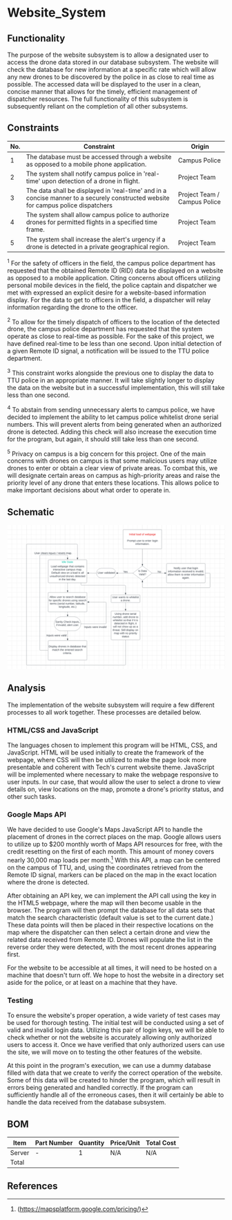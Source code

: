 # Website_System
## Functionality
The purpose of the website subsystem is to allow a designated user to access the drone data stored in our database subsystem. The website will check the database for new information at a specific rate which will allow any new drones to be discovered by the police in as close to real time as possible. The accessed data will be displayed to the user in a clean, concise manner that allows for the timely, efficient management of dispatcher resources. The full functionality of this subsystem is subsequently reliant on the completion of all other subsystems.

## Constraints
| No.| Constraint | Origin |
| -- | --------- |--------|
|  1 | The database must be accessed through a website as opposed to a mobile phone application. | Campus Police |
|  2 | The system shall notify campus police in 'real-time' upon detection of a drone in flight. | Project Team |                          
|  3 | The data shall be displayed in 'real-time' and in a concise manner to a securely constructed website for campus police dispatchers         | Project Team / Campus Police |  
|  4 | The system shall allow campus police to authorize drones for permitted flights in a specified time frame. | Project Team |  
|  5 | The system shall increase the alert's urgency if a drone is detected in a private geographical region. | Project Team |  

<sup>1</sup> For the safety of officers in the field, the campus police department has requested that the obtained Remote ID (RID) data be displayed on a website as opposed to a mobile application. Citing concerns about officers utilizing personal mobile devices in the field, the police captain and dispatcher we met with expressed an explicit desire for a website-based information display. For the data to get to officers in the field, a dispatcher will relay information regarding the drone to the officer.

<sup>2</sup> To allow for the timely dispatch of officers to the location of the detected drone, the campus police department has requested that the system operate as close to real-time as possible. For the sake of this project, we have defined real-time to be less than one second. Upon initial detection of a given Remote ID signal, a notification will be issued to the TTU police department. 

<sup>3</sup> This constraint works alongside the previous one to display the data to TTU police in an appropriate manner. It will take slightly longer to display the data on the website but in a successful implementation, this will still take less than one second. 

<sup>4</sup> To abstain from sending unnecessary alerts to campus police, we have decided to implement the ability to let campus police whitelist drone serial numbers. This will prevent alerts from being generated when an authorized drone is detected. Adding this check will also increase the execution time for the program, but again, it should still take less than one second. 

<sup>5</sup> Privacy on campus is a big concern for this project. One of the main concerns with drones on campus is that some malicious users may utilize drones to enter or obtain a clear view of private areas. To combat this, we will designate certain areas on campus as high-priority areas and raise the priority level of any drone that enters these locations. This allows police to make important decisions about what order to operate in.

## Schematic
<img src="/Documentation/Images/flow_control_v3.png" >

## Analysis

The implementation of the website subsystem will require a few different processes to all work together. These processes are detailed below.

### HTML/CSS and JavaScript

The languages chosen to implement this program will be HTML, CSS, and JavaScript. HTML will be used initially to create the framework of the webpage, where CSS will then be utilized to make the page look more presentable and coherent with Tech's current website theme. JavaScript will be implemented where necessary to make the webpage responsive to user inputs. In our case, that would allow the user to select a drone to view details on, view locations on the map, promote a drone's priority status, and other such tasks.

### Google Maps API
We have decided to use Google's Maps JavaScript API to handle the placement of drones in the correct places on the map. Google allows users to utilize up to $200 monthly worth of Maps API resources for free, with the credit resetting on the first of each month. This amount of money covers nearly 30,000 map loads per month.[^1] With this API, a map can be centered on the campus of TTU, and, using the coordinates retrieved from the Remote ID signal, markers can be placed on the map in the exact location where the drone is detected. 

After obtaining an API key, we can implement the API call using the key in the HTML5 webpage, where the map will then become usable in the browser. The program will then prompt the database for all data sets that match the search characteristic (default value is set to the current date.) These data points will then be placed in their respective locations on the map where the dispatcher can then select a certain drone and view the related data received from Remote ID. Drones will populate the list in the reverse order they were detected, with the most recent drones appearing first.

For the website to be accessible at all times, it will need to be hosted on a machine that doesn't turn off. We hope to host the website in a directory set aside for the police, or at least on a machine that they have. 

### Testing

To ensure the website's proper operation, a wide variety of test cases may be used for thorough testing. The initial test will be conducted using a set of valid and invalid login data. Utilizing this pair of login keys, we will be able to check whether or not the website is accurately allowing only authorized users to access it. Once we have verified that only authorized users can use the site, we will move on to testing the other features of the website. 

At this point in the program's execution, we can use a dummy database filled with data that we create to verify the correct operation of the website. Some of this data will be created to hinder the program, which will result in errors being generated and handled correctly. If the program can sufficiently handle all of the erroneous cases, then it will certainly be able to handle the data received from the database subsystem. 

## BOM
| Item     | Part Number | Quantity | Price/Unit     | Total Cost |
| -------- | ------------| -------- |----------------|------------|
|Server    |            -|         1|             N/A|         N/A|
|Total     |             |          |                |            |

## References
<!-- This is how to do footnotes for the references: --> 
[^1]: (https://mapsplatform.google.com/pricing/)
<!--etc.-->
